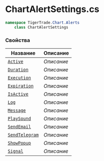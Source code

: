 
# ChartAlertSettings.cs
```csharp
namespace TigerTrade.Chart.Alerts  
    class ChartAlertSettings
```

### Свойства
| Название | Описание |
| --- | --- |
| [`Active`](./Свойства/Active.md) | *Описание* |
| [`Duration`](./Свойства/Duration.md) | *Описание* |
| [`Execution`](./Свойства/Execution.md) | *Описание* |
| [`Expiration`](./Свойства/Expiration.md) | *Описание* |
| [`IsActive`](./Свойства/IsActive.md) | *Описание* |
| [`Log`](./Свойства/Log.md) | *Описание* |
| [`Message`](./Свойства/Message.md) | *Описание* |
| [`PlaySound`](./Свойства/PlaySound.md) | *Описание* |
| [`SendEmail`](./Свойства/SendEmail.md) | *Описание* |
| [`SendTelegram`](./Свойства/SendTelegram.md) | *Описание* |
| [`ShowPopup`](./Свойства/ShowPopup.md) | *Описание* |
| [`Signal`](./Свойства/Signal.md) | *Описание* |

